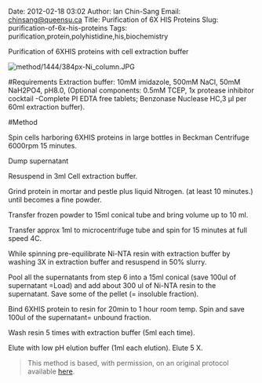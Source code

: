 Date: 2012-02-18 03:02
Author: Ian Chin-Sang
Email: chinsang@queensu.ca
Title: Purification of 6X HIS Proteins
Slug: purification-of-6x-his-proteins
Tags: purification,protein,polyhistidine,his,biochemistry

Purification of 6XHIS proteins with cell extraction buffer


![method/1444/384px-Ni_column.JPG](/images/method/1444/384px-Ni_column.JPG)




#Requirements
Extraction buffer: 10mM imidazole, 500mM NaCl, 50mM NaH2PO4, pH8.0, (Optional components:  0.5mM TCEP, 1x protease inhibitor cocktail -Complete PI EDTA free tablets; Benzonase Nuclease HC,3 µl per 60ml extraction buffer).

#Method

Spin cells harboring 6XHIS proteins in large bottles in Beckman Centrifuge 6000rpm 15 minutes.



Dump supernatant



Resuspend in 3ml Cell extraction buffer.



Grind protein in mortar and pestle plus liquid Nitrogen. (at least 10 minutes.) until becomes a fine powder.



Transfer frozen powder to 15ml conical tube and bring volume up to 10 ml.



Transfer approx 1ml to microcentrifuge tube and spin for 15 minutes at full speed 4C.



While spinning pre-equilibrate Ni-NTA resin with extraction buffer by washing 3X in extraction buffer and resuspend in 50% slurry.



Pool all the supernatants from step 6 into a 15ml conical (save 100ul of supernatant =Load) and add about 300 ul of  Ni-NTA resin to the supernatant. Save some of the pellet (= insoluble fraction).



Bind 6XHIS protein to resin for 20min to 1 hour room temp.  Spin and save 100ul of the supernatant= unbound fraction.



Wash resin 5 times with extraction buffer (5ml each time).



Elute with low pH elution buffer (1ml each elution).  Elute 5 X.







>This method is based, with permission, on an original protocol available [here](http://130.15.90.245/purification_of_6x_his_proteins.htm).

